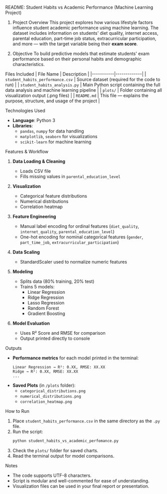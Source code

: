 
 README: Student Habits vs Academic Performance (Machine Learning Project)

1. Project Overview
This project explores how various lifestyle factors influence student academic performance using machine learning. The dataset includes information on students' diet quality, internet access, parental education, part-time job status, extracurricular participation, and more — with the target variable being their **exam score**.

2. Objective
To build predictive models that estimate students' exam performance based on their personal habits and demographic characteristics.

 Files Included
| File Name | Description |
|-----------|-------------|
| `student_habits_performance.csv` | Source dataset (required for the code to run) |
| `student_habits_analysis.py` | Main Python script containing the full data analysis and machine learning pipeline |
| `plots/` | Folder containing all visualization output (.png files) |
| `README.md` | This file — explains the purpose, structure, and usage of the project |

Technologies Used
- **Language**: Python 3
- **Libraries**: 
  - `pandas`, `numpy` for data handling
  - `matplotlib`, `seaborn` for visualizations
  - `scikit-learn` for machine learning

 Features & Workflow

1. **Data Loading & Cleaning**
   - Loads CSV file
   - Fills missing values in `parental_education_level`

2. **Visualization**
   - Categorical feature distributions
   - Numerical distributions
   - Correlation heatmap

3. **Feature Engineering**
   - Manual label encoding for ordinal features (`diet_quality`, `internet_quality`, `parental_education_level`)
   - One-hot encoding for nominal categorical features (`gender`, `part_time_job`, `extracurricular_participation`)

4. **Data Scaling**
   - StandardScaler used to normalize numeric features

5. **Modeling**
   - Splits data (80% training, 20% test)
   - Trains 5 models:
     - Linear Regression
     - Ridge Regression
     - Lasso Regression
     - Random Forest
     - Gradient Boosting

6. **Model Evaluation**
   - Uses R² Score and RMSE for comparison
   - Output printed directly to console

 Outputs
- **Performance metrics** for each model printed in the terminal:
  ```
  Linear Regression → R²: 0.XX, RMSE: XX.XX
  Ridge → R²: 0.XX, RMSE: XX.XX
  ...
  ```
- **Saved Plots** (in `/plots` folder):
  - `categorical_distributions.png`
  - `numerical_distributions.png`
  - `correlation_heatmap.png`

 How to Run

1. Place `student_habits_performance.csv` in the same directory as the `.py` file.
2. Run the script:
   ```bash
   python student_habits_vs_academic_perfomance.py
   ```
3. Check the `plots/` folder for saved charts.
4. Read the terminal output for model comparisons.

 Notes
- The code supports UTF-8 characters.
- Script is modular and well-commented for ease of understanding.
- Visualization files can be used in your final report or presentation.
